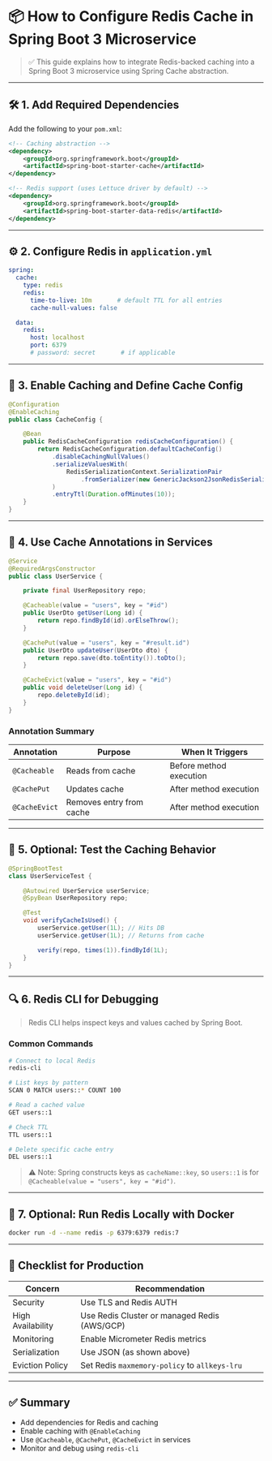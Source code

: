 # 📦 How to Configure Redis Cache in Spring Boot 3 Microservice

> ✅ This guide explains how to integrate Redis-backed caching into a Spring Boot 3 microservice using Spring Cache abstraction.

---
## 🛠️ 1. Add Required Dependencies

Add the following to your `pom.xml`:

```xml
<!-- Caching abstraction -->
<dependency>
    <groupId>org.springframework.boot</groupId>
    <artifactId>spring-boot-starter-cache</artifactId>
</dependency>

<!-- Redis support (uses Lettuce driver by default) -->
<dependency>
    <groupId>org.springframework.boot</groupId>
    <artifactId>spring-boot-starter-data-redis</artifactId>
</dependency>
```

---
## ⚙️ 2. Configure Redis in `application.yml`

```yaml
spring:
  cache:
    type: redis
    redis:
      time-to-live: 10m       # default TTL for all entries
      cache-null-values: false

  data:
    redis:
      host: localhost
      port: 6379
      # password: secret       # if applicable
```

---
## 🧠 3. Enable Caching and Define Cache Config

```java
@Configuration
@EnableCaching
public class CacheConfig {

    @Bean
    public RedisCacheConfiguration redisCacheConfiguration() {
        return RedisCacheConfiguration.defaultCacheConfig()
            .disableCachingNullValues()
            .serializeValuesWith(
                RedisSerializationContext.SerializationPair
                    .fromSerializer(new GenericJackson2JsonRedisSerializer())
            )
            .entryTtl(Duration.ofMinutes(10));
    }
}
```

---
## 🧩 4. Use Cache Annotations in Services

```java
@Service
@RequiredArgsConstructor
public class UserService {

    private final UserRepository repo;

    @Cacheable(value = "users", key = "#id")
    public UserDto getUser(Long id) {
        return repo.findById(id).orElseThrow();
    }

    @CachePut(value = "users", key = "#result.id")
    public UserDto updateUser(UserDto dto) {
        return repo.save(dto.toEntity()).toDto();
    }

    @CacheEvict(value = "users", key = "#id")
    public void deleteUser(Long id) {
        repo.deleteById(id);
    }
}
```
### Annotation Summary

|Annotation|Purpose|When It Triggers|
|---|---|---|
|`@Cacheable`|Reads from cache|Before method execution|
|`@CachePut`|Updates cache|After method execution|
|`@CacheEvict`|Removes entry from cache|After method execution|

---
## 🧪 5. Optional: Test the Caching Behavior

```java
@SpringBootTest
class UserServiceTest {

    @Autowired UserService userService;
    @SpyBean UserRepository repo;

    @Test
    void verifyCacheIsUsed() {
        userService.getUser(1L); // Hits DB
        userService.getUser(1L); // Returns from cache

        verify(repo, times(1)).findById(1L);
    }
}
```

---
## 🔍 6. Redis CLI for Debugging

> Redis CLI helps inspect keys and values cached by Spring Boot.
### Common Commands

```bash
# Connect to local Redis
redis-cli

# List keys by pattern
SCAN 0 MATCH users::* COUNT 100

# Read a cached value
GET users::1

# Check TTL
TTL users::1

# Delete specific cache entry
DEL users::1
```

> ⚠ Note: Spring constructs keys as `cacheName::key`, so `users::1` is for `@Cacheable(value = "users", key = "#id")`.

---
## 🧯 7. Optional: Run Redis Locally with Docker

```bash
docker run -d --name redis -p 6379:6379 redis:7
```

---
## 📌 Checklist for Production

|Concern|Recommendation|
|---|---|
|Security|Use TLS and Redis AUTH|
|High Availability|Use Redis Cluster or managed Redis (AWS/GCP)|
|Monitoring|Enable Micrometer Redis metrics|
|Serialization|Use JSON (as shown above)|
|Eviction Policy|Set Redis `maxmemory-policy` to `allkeys-lru`|

---
## ✅ Summary

- Add dependencies for Redis and caching
- Enable caching with `@EnableCaching`
- Use `@Cacheable`, `@CachePut`, `@CacheEvict` in services
- Monitor and debug using `redis-cli`